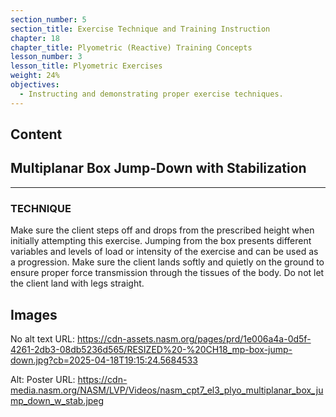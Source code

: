 ```yaml
---
section_number: 5
section_title: Exercise Technique and Training Instruction
chapter: 18
chapter_title: Plyometric (Reactive) Training Concepts
lesson_number: 3
lesson_title: Plyometric Exercises
weight: 24%
objectives:
  - Instructing and demonstrating proper exercise techniques.
---
```


## Content
## Multiplanar Box Jump-Down with Stabilization

---

### TECHNIQUE

Make sure the client steps off and drops from the prescribed height when initially attempting this exercise. Jumping from the box presents different variables and levels of load or intensity of the exercise and can be used as a progression. Make sure the client lands softly and quietly on the ground to ensure proper force transmission through the tissues of the body. Do not let the client land with legs straight.

## Images

No alt text
URL: https://cdn-assets.nasm.org/pages/prd/1e006a4a-0d5f-4261-2db3-08db5236d565/RESIZED%20-%20CH18_mp-box-jump-down.jpg?cb=2025-04-18T19:15:24.5684533

Alt: Poster
URL: https://cdn-media.nasm.org/NASM/LVP/Videos/nasm_cpt7_el3_plyo_multiplanar_box_jump_down_w_stab.jpeg